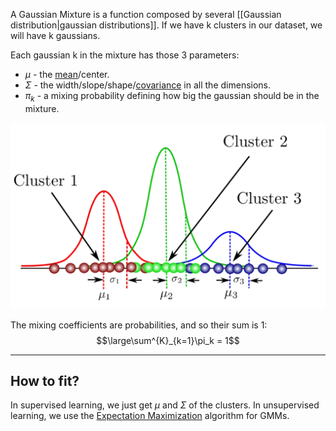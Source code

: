 A Gaussian Mixture is a function composed by several [[Gaussian distribution|gaussian distributions]].
If we have k clusters in our dataset, we will have k gaussians.

Each gaussian k in the mixture has those 3 parameters:
- $\mu$ - the [mean](../Statistics/Mean.md)/center.
- $\Sigma$ - the width/slope/shape/[covariance](../Statistics/Covariance.md) in all the dimensions.
- $\pi_k$ - a mixing probability defining how big the gaussian should be in the mixture.

![](../z_images/Pasted%20image%2020230418102907.png)

The mixing coefficients are probabilities, and so their sum is 1:
$$\large\sum^{K}_{k=1}\pi_k = 1$$

---

## How to fit?

In supervised learning, we just get $\mu$ and $\Sigma$ of the clusters.
In unsupervised learning, we use the [Expectation Maximization](Expectation%20Maximization.md) algorithm for GMMs.